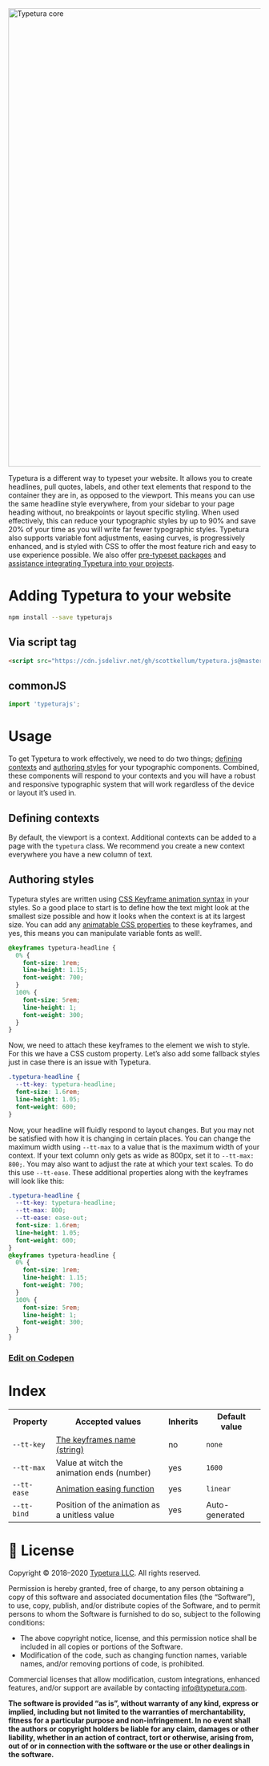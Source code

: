 <img width="914" alt="Typetura core" src="https://user-images.githubusercontent.com/377189/78052830-854b0000-7334-11ea-829e-f453006f0ffc.png">

Typetura is a different way to typeset your website. It allows you to create headlines, pull quotes, labels, and other text elements that respond to the container they are in, as opposed to the viewport. This means you can use the same headline style everywhere, from your sidebar to your page heading without, no breakpoints or layout specific styling. When used effectively, this can reduce your typographic styles by up to 90% and save 20% of your time as you will write far fewer typographic styles. Typetura also supports variable font adjustments, easing curves, is progressively enhanced, and is styled with CSS to offer the most feature rich and easy to use experience possible. We also offer [pre-typeset packages](https://typetura.com/typography-packages) and [assistance integrating Typetura into your projects](https://typetura.com/typography-services).

# Adding Typetura to your website

```bash
npm install --save typeturajs
```

## Via script tag

```html
<script src="https://cdn.jsdelivr.net/gh/scottkellum/typetura.js@master/js/typetura.min.js"></script>
```

## commonJS

```javascript
import 'typeturajs';
```

# Usage

To get Typetura to work effectively, we need to do two things; [defining contexts](#defining-contexts) and [authoring styles](#authoring-styles) for your typographic components. Combined, these components will respond to your contexts and you will have a robust and responsive typographic system that will work regardless of the device or layout it’s used in.

## Defining contexts

By default, the viewport is a context. Additional contexts can be added to a page with the `typetura` class. We recommend you create a new context everywhere you have a new column of text.

## Authoring styles

Typetura styles are written using [CSS Keyframe animation syntax](https://developer.mozilla.org/en-US/docs/Web/CSS/@keyframes) in your styles. So a good place to start is to define how the text might look at the smallest size possible and how it looks when the context is at its largest size. You can add any [animatable CSS properties](https://developer.mozilla.org/en-US/docs/Web/CSS/CSS_animated_properties) to these keyframes, and yes, this means you can manipulate variable fonts as well!.

```css
@keyframes typetura-headline {
  0% {
    font-size: 1rem;
    line-height: 1.15;
    font-weight: 700;
  }
  100% {
    font-size: 5rem;
    line-height: 1;
    font-weight: 300;
  }
}
```

Now, we need to attach these keyframes to the element we wish to style. For this we have a CSS custom property. Let’s also add some fallback styles just in case there is an issue with Typetura.

```css
.typetura-headline {
  --tt-key: typetura-headline;
  font-size: 1.6rem;
  line-height: 1.05;
  font-weight: 600;
}
```

Now, your headline will fluidly respond to layout changes. But you may not be satisfied with how it is changing in certain places. You can change the maximum width using `--tt-max` to a value that is the maximum width of your context. If your text column only gets as wide as 800px, set it to `--tt-max: 800;`. You may also want to adjust the rate at which your text scales. To do this use `--tt-ease`. These additional properties along with the keyframes will look like this:

```css
.typetura-headline {
  --tt-key: typetura-headline;
  --tt-max: 800;
  --tt-ease: ease-out;
  font-size: 1.6rem;
  line-height: 1.05;
  font-weight: 600;
}
@keyframes typetura-headline {
  0% {
    font-size: 1rem;
    line-height: 1.15;
    font-weight: 700;
  }
  100% {
    font-size: 5rem;
    line-height: 1;
    font-weight: 300;
  }
}
```

### [Edit on Codepen](https://codepen.io/scottkellum/pen/WNvmXWJ?editors=1100)

# Index

<table>
  <tr>
    <th>Property
    <th>Accepted values
    <th>Inherits
    <th>Default value
<tr>
  <td><code>--tt-key</code>
  <td><a href="https://developer.mozilla.org/en-US/docs/Web/CSS/animation-name">The keyframes name (string)</a>
  <td>no
  <td><code>none</code>
<tr>
  <td><code>--tt-max</code>
  <td>Value at witch the animation ends (number)
  <td>yes
  <td><code>1600</code>
<tr>
  <td><code>--tt-ease</code>
  <td><a href="https://developer.mozilla.org/en-US/docs/Web/CSS/animation-timing-function">Animation easing function</a>
  <td>yes
  <td><code>linear</code>
<tr>
  <td><code>--tt-bind</code>
  <td>Position of the animation as a unitless value
  <td>yes
  <td>Auto-generated
</table>

# 📝 License

Copyright © 2018–2020 [Typetura LLC](https://typetura.com/). All rights reserved.

Permission is hereby granted, free of charge, to any person obtaining a copy of this software and associated documentation files (the “Software”), to use, copy, publish, and/or distribute copies of the Software, and to permit persons to whom the Software is furnished to do so, subject to the following conditions:

- The above copyright notice, license, and this permission notice shall be included in all copies or portions of the Software.
- Modification of the code, such as changing function names, variable names, and/or removing portions of code, is prohibited.

Commercial licenses that allow modification, custom integrations, enhanced features, and/or support are available by contacting [info@typetura.com](mailto:info@typetura.com).

**The software is provided “as is”, without warranty of any kind, express or implied, including but not limited to the warranties of merchantability, fitness for a particular purpose and non-infringement. In no event shall the authors or copyright holders be liable for any claim, damages or other liability, whether in an action of contract, tort or otherwise, arising from, out of or in connection with the software or the use or other dealings in the software.**
